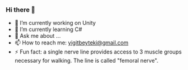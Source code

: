 ### Hi there 👋


- 🔭 I’m currently working on Unity
- 🌱 I’m currently learning C#
- 💬 Ask me about ...
- 📫 How to reach me: yigitbeyteki@gmail.com
- ⚡ Fun fact: a single nerve line provides access to 3 muscle groups necessary for walking. The line is called "femoral nerve".
